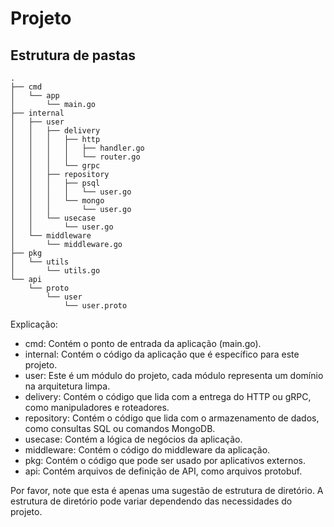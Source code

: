 # Projeto

## Estrutura de pastas

``` 
.
├── cmd
│   └── app
│       └── main.go
├── internal
│   ├── user
│   │   ├── delivery
│   │   │   ├── http
│   │   │   │   ├── handler.go
│   │   │   │   └── router.go
│   │   │   └── grpc
│   │   ├── repository
│   │   │   ├── psql
│   │   │   │   └── user.go
│   │   │   └── mongo
│   │   │       └── user.go
│   │   └── usecase
│   │       └── user.go
│   └── middleware
│       └── middleware.go
├── pkg
│   └── utils
│       └── utils.go
└── api
    └── proto
        └── user
            └── user.proto
```

Explicação:

- cmd: Contém o ponto de entrada da aplicação (main.go).
- internal: Contém o código da aplicação que é específico para este projeto.
- user: Este é um módulo do projeto, cada módulo representa um domínio na arquitetura limpa.
- delivery: Contém o código que lida com a entrega do HTTP ou gRPC, como manipuladores e roteadores.
- repository: Contém o código que lida com o armazenamento de dados, como consultas SQL ou comandos MongoDB.
- usecase: Contém a lógica de negócios da aplicação.
- middleware: Contém o código do middleware da aplicação.
- pkg: Contém o código que pode ser usado por aplicativos externos.
- api: Contém arquivos de definição de API, como arquivos protobuf.

Por favor, note que esta é apenas uma sugestão de estrutura de diretório. A estrutura de diretório pode variar dependendo das necessidades do projeto.

